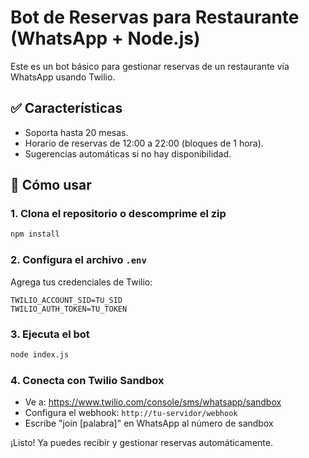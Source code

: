 # Bot de Reservas para Restaurante (WhatsApp + Node.js)

Este es un bot básico para gestionar reservas de un restaurante vía WhatsApp usando Twilio.

## ✅ Características
- Soporta hasta 20 mesas.
- Horario de reservas de 12:00 a 22:00 (bloques de 1 hora).
- Sugerencias automáticas si no hay disponibilidad.

## 🚀 Cómo usar

### 1. Clona el repositorio o descomprime el zip
```bash
npm install
```

### 2. Configura el archivo `.env`
Agrega tus credenciales de Twilio:
```
TWILIO_ACCOUNT_SID=TU_SID
TWILIO_AUTH_TOKEN=TU_TOKEN
```

### 3. Ejecuta el bot
```bash
node index.js
```

### 4. Conecta con Twilio Sandbox
- Ve a: https://www.twilio.com/console/sms/whatsapp/sandbox
- Configura el webhook: `http://tu-servidor/webhook`
- Escribe "join [palabra]" en WhatsApp al número de sandbox

¡Listo! Ya puedes recibir y gestionar reservas automáticamente.